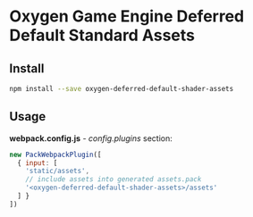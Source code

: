 # Oxygen Game Engine Deferred Default Standard Assets

## Install
```bash
npm install --save oxygen-deferred-default-shader-assets
```

## Usage
**webpack.config.js** - *config.plugins* section:
```javascript
new PackWebpackPlugin([
  { input: [
    'static/assets',
    // include assets into generated assets.pack
    '<oxygen-deferred-default-shader-assets>/assets'
  ] }
])
```
